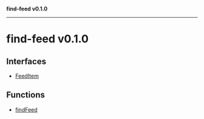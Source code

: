 **find-feed v0.1.0**

***

# find-feed v0.1.0

## Interfaces

- [FeedItem](interfaces/FeedItem.md)

## Functions

- [findFeed](functions/findFeed.md)
